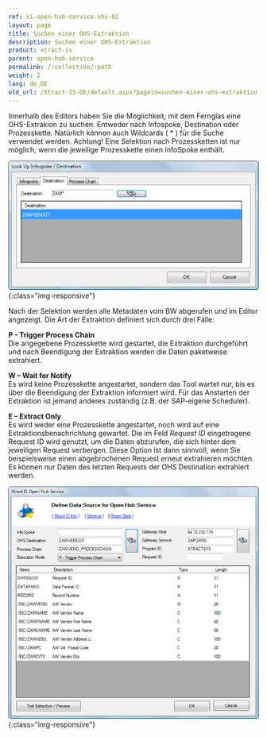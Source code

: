 ```yaml
---
ref: xi-open-hub-service-ohs-02
layout: page
title: Suchen einer OHS-Extraktion
description: Suchen einer OHS-Extraktion
product: xtract-is
parent: open-hub-service
permalink: /:collection/:path
weight: 2
lang: de_DE
old_url: /Xtract-IS-DE/default.aspx?pageid=suchen-einer-ohs-extraktion
---
```


Innerhalb des Editors haben Sie die Möglichkeit, mit dem Fernglas eine OHS-Extrakion zu suchen. Entweder nach Infospoke, Destination oder Prozesskette. Natürlich können auch Wildcards ( * ) für die Suche verwendet werden. Achtung! Eine Selektion nach Prozessketten ist nur möglich, wenn die jeweilige Prozesskette einen InfoSpoke enthält.

![OHS-Search-001](/img/content/OHS-Search-001.png){:class="img-responsive"}

Nach der Selektion werden alle Metadaten vom BW abgerufen und im Editor angezeigt.
Die Art der Extraktion definiert sich durch drei Fälle:

**P - Trigger Process Chain**<br>
Die angegebene Prozesskette wird gestartet, die Extraktion durchgeführt und nach Beendigung der Extraktion werden die Daten paketweise extrahiert.

**W – Wait for Notify**<br>
Es wird keine Prozesskette angestartet, sondern das Tool wartet nur, bis es über die Beendigung der Extraktion informiert wird. Für das Anstarten der Extraktion ist jemand anderes zuständig (z.B. der SAP-eigene Scheduler).

**E – Extract Only**<br>
Es wird weder eine Prozesskette angestartet, noch wird auf eine Extraktionsbenachrichtung gewartet. Die im Feld *Request ID* eingetragene Request ID wird genutzt, um die Daten abzurufen, die sich hinter dem jeweiligen Request verbergen. Diese Option ist dann sinnvoll, wenn Sie beispielsweise einen abgebrochenen Request erneut extrahieren möchten. Es können nur Daten des letzten Requests der OHS Destination extrahiert werden.

![OHS-Search-002](/img/content/OHS-Search-002.png){:class="img-responsive"}